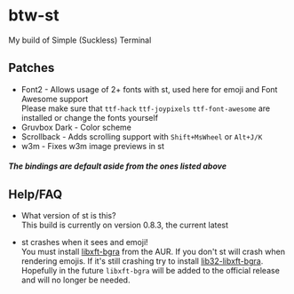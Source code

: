 # btw-st
My build of Simple (Suckless) Terminal

## Patches

- Font2 - Allows usage of 2+ fonts with st, used here for emoji and Font Awesome support   
Please make sure that `ttf-hack` `ttf-joypixels` `ttf-font-awesome` are installed or change the fonts yourself
- Gruvbox Dark - Color scheme
- Scrollback - Adds scrolling support with `Shift+MsWheel` or `Alt+J/K`
- w3m - Fixes w3m image previews in st
    
##### The bindings are default aside from the ones listed above

## Help/FAQ

- What version of st is this?       
This build is currently on version 0.8.3, the current latest

- st crashes when it sees and emoji!        
You must install [libxft-bgra](https://aur.archlinux.org/packages/libxft-bgra/) from the AUR. If you don't st will crash when rendering emojis. If it's still crashing try to install [lib32-libxft-bgra](https://aur.archlinux.org/packages/lib32-libxft-bgra/). Hopefully in the future `libxft-bgra` will be added to the official release and will no longer be needed.
